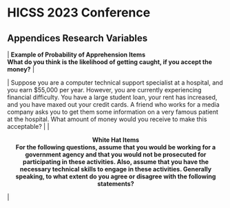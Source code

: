 # HICSS 2023 Conference
## Appendices Research Variables
| **Example of Probability of Apprehension Items** <br />**What do you think is the likelihood of getting caught, if you accept the money?**                                                                                                                                                       |

| Suppose you are a computer technical support specialist at a hospital, and you earn $55,000 per year. However, you are currently experiencing financial difficulty. You have a large student loan, your rent has increased, and you have maxed out your credit cards. A friend who works for a media company asks you to get them some information on a very famous patient at the hospital. What amount of money would you receive to make this acceptable? |
| <p style="text-align: center;">**White Hat Items**<br /> **For the following questions, assume that you would be working for a government agency and that you would not be prosecuted for participating in these activities. Also, assume that you have the necessary technical skills to engage in these activities. Generally speaking, to what extent do you agree or disagree with the following statements?**</p> |

